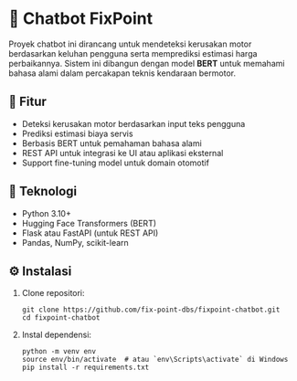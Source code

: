 <h1>🤖 Chatbot FixPoint</h1>
  <p>Proyek chatbot ini dirancang untuk mendeteksi kerusakan motor berdasarkan keluhan pengguna serta memprediksi estimasi harga perbaikannya. Sistem ini dibangun dengan model <strong>BERT</strong> untuk memahami bahasa alami dalam percakapan teknis kendaraan bermotor.</p>

  <h2>🚀 Fitur</h2>
  <ul>
    <li>Deteksi kerusakan motor berdasarkan input teks pengguna</li>
    <li>Prediksi estimasi biaya servis</li>
    <li>Berbasis BERT untuk pemahaman bahasa alami</li>
    <li>REST API untuk integrasi ke UI atau aplikasi eksternal</li>
    <li>Support fine-tuning model untuk domain otomotif</li>
  </ul>

  <h2>🧠 Teknologi</h2>
  <ul>
    <li>Python 3.10+</li>
    <li>Hugging Face Transformers (BERT)</li>
    <li>Flask atau FastAPI (untuk REST API)</li>
    <li>Pandas, NumPy, scikit-learn</li>
  </ul>

  <h2>⚙️ Instalasi</h2>
  <ol>
    <li>Clone repositori:</li>
    <pre><code>git clone https://github.com/fix-point-dbs/fixpoint-chatbot.git
cd fixpoint-chatbot</code></pre>

  <li>Instal dependensi:</li>
    <pre><code>python -m venv env
source env/bin/activate  # atau `env\Scripts\activate` di Windows
pip install -r requirements.txt</code></pre>
